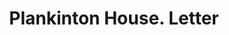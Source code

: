 ---
doi: 10.7916/D8TB2K32
date_other: '1890'
date_other_textual: 1890-1899
form: correspondence
genre:
- Letters (correspondence)
name:
- Plankinton House
object_in_context_url: https://biggert.cul.columbia.edu/items/view/ave_biggert_01616
subject_hierarchical_geographic:
- Milwaukee, Wisconsin, United States
subject_name:
- Plankinton House
title: Plankinton House. Letter
sort_title: Plankinton House. Letter
call_number: ave_biggert_01616
coordinates:
- 43.05,-87.95
pid: ave_biggert_01616
identifiers: ave_biggert_01616
thumbnail: https://derivativo-3.library.columbia.edu/iiif/2/ldpd:343894/full/!256,256/0/native.jpg
permalink: "/items/ave_biggert_01616/"
layout: iiif-image-page
---